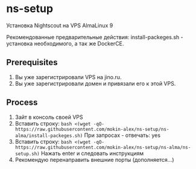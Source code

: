 # ns-setup
Установка Nightscout на VPS AlmaLinux 9

Рекомендованные предварительные действия:
install-packeges.sh - установка необходимого, а так же DockerCE.

## Prerequisites
1. Вы уже зарегистрировали VPS на jino.ru.
2. Вы уже зарегистрировали домен и привязали его к этой VPS.

## Process
1. Зайт в консоль своей VPS
2. Вставить строку: `bash <(wget -qO- https://raw.githubusercontent.com/mokin-alex/ns-setup/ns-alma/install-packeges.sh)`
   При запросах - отвечать: yes
3. Вставить строку: `bash <(wget -qO- https://raw.githubusercontent.com/mokin-alex/ns-setup/ns-alma/ns-setup.sh)` 
   Нажать enter и следовать инструкциям
4. Рекомендую перенаправить внешние порты (дополняется...) 